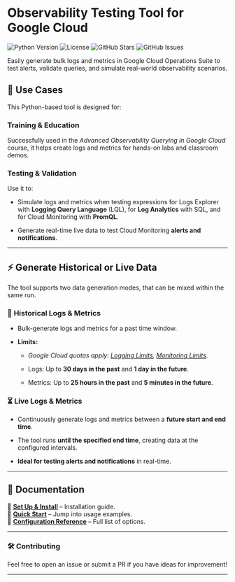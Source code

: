 # Observability Testing Tool for Google Cloud  

![Python Version](https://img.shields.io/badge/python-3.12%2B-blue?logo=python&logoColor=yellow)  ![License](https://img.shields.io/github/license/fmestrone/observability-testing-tool)  ![GitHub Stars](https://img.shields.io/github/stars/fmestrone/observability-testing-tool?style=social)  ![GitHub Issues](https://img.shields.io/github/issues/fmestrone/observability-testing-tool)

Easily generate bulk logs and metrics in Google Cloud Operations Suite to test alerts, validate queries, and simulate real-world observability scenarios.  

## 🚀 Use Cases  

This Python-based tool is designed for:  

### **Training & Education**  
Successfully used in the _Advanced Observability Querying in Google Cloud_ course, it helps create logs and metrics for hands-on labs and classroom demos.  

### **Testing & Validation**  

Use it to:  

- Simulate logs and metrics when testing expressions for Logs Explorer with **Logging Query Language** (LQL), for **Log Analytics** with SQL, and for Cloud Monitoring with **PromQL**.

- Generate real-time live data to test Cloud Monitoring **alerts and notifications**. 

---

## ⚡ Generate Historical or Live Data  

The tool supports two data generation modes, that can be mixed within the same run.

### 📜 **Historical Logs & Metrics**  

- Bulk-generate logs and metrics for a past time window.  


- **Limits:**  
  - _Google Cloud quotas apply: [Logging Limits](https://cloud.google.com/logging/quotas#log-limits), [Monitoring Limits](https://cloud.google.com/monitoring/custom-metrics/creating-metrics#writing-ts)_.
  
  - Logs: Up to **30 days in the past** and **1 day in the future**.  

  - Metrics: Up to **25 hours in the past** and **5 minutes in the future**.  
  

### ⏳ **Live Logs & Metrics**  

- Continuously generate logs and metrics between a **future start and end time**.

- The tool runs **until the specified end time**, creating data at the configured intervals.  

- **Ideal for testing alerts and notifications** in real-time.  

---

## 📖 Documentation  

🔹 **[Set Up & Install](SETUP.md)** – Installation guide.  
🔹 **[Quick Start](START.md)** – Jump into usage examples.  
🔹 **[Configuration Reference](REFERENCE.md)** – Full list of options.  

---

### 🛠 Contributing 

Feel free to open an issue or submit a PR if you have ideas for improvement!  

---
